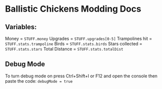 # Ballistic Chickens Modding Docs

## Variables:
Money = `STUFF.money`
Upgrades = `STUFF.upgrades[0-5]`
Trampolines hit = `STUFF.stats.trampoline`
Birds = `STUFF.stats.birds`
Stars collected = `STUFF.stats.stars`
Total Distance = `STUFF.stats.totalDist`

## Debug Mode
To turn debug mode on press Ctrl+Shift+I or F12 and open the console then paste the code: `debugMode = true`
